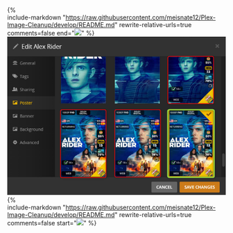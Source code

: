 {%    
  include-markdown "https://raw.githubusercontent.com/meisnate12/Plex-Image-Cleanup/develop/README.md"
  rewrite-relative-urls=true
  comments=false
  end="![](cleanup.png)"
%}
![](images/cleanup.png)
{%    
  include-markdown "https://raw.githubusercontent.com/meisnate12/Plex-Image-Cleanup/develop/README.md"
  rewrite-relative-urls=true
  comments=false
  start="![](cleanup.png)"
%}